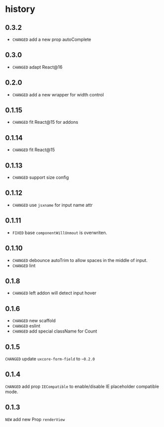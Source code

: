 # history
## 0.3.2

* `CHANGED` add a new prop autoComplete

## 0.3.0

* `CHANGED` adapt React@16

## 0.2.0

* `CHANGED` add a new wrapper for width control

## 0.1.15

* `CHANGED` fit React@15 for addons

## 0.1.14

* `CHANGED` fit React@15

## 0.1.13

* `CHANGED` support size config

## 0.1.12

* `CHANGED` use `jsxname` for input name attr

## 0.1.11

* `FIXED` base `componentWillUnmout` is overwriten.

## 0.1.10

* `CHANGED` debounce autoTrim to allow spaces in the middle of input.
* `CHANGED` lint

## 0.1.8

* `CHANGED` left addon will detect input hover

## 0.1.6

* `CHANGED` new scaffold
* `CHANGED` eslint 
* `CHANGED` add special className for Count

## 0.1.5

`CHANGED` update `uxcore-form-field` to `~0.2.0`

## 0.1.4

`CHANGED` add prop `IECompatible` to enable/disable IE placeholder compatible mode.

## 0.1.3

`NEW` add new Prop `renderView`